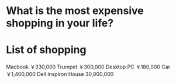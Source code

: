 # What is the most expensive shopping in your life?

# List of shopping
Macbook ￥330,000
Trumpet ￥300,000
Desktop PC ￥180,000
Car ￥1,400,000
Dell Inspiron
House 30,000,000
